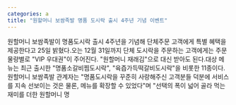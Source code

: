 ```yaml
---
categories: a
title: "원할머니 보쌈족발 명품 도시락 출시 4주년 기념 이벤트"
---
```

원할머니 보쌈족발이 명품도시락 출시 4주년을 기념해 단체주문 고객에게 특별 혜택을 제공한다고 25일 밝혔다.오는 12월 31일까지 단체 도시락을 주문하는 고객에게는 주문 물량별로 "VIP 우대권"이 주어진다. "원할머니 재래김"으로 대신 받아도 된다.대상 메뉴는 최근 출시한 "명품소갈비찜도시락", "육즙가득떡갈비도시락"을 비롯한 11종이다. 원할머니 보쌈족발 관계자는 "명품도시락을 꾸준히 사랑해주신 고객분들 덕분에 서비스를 지속 선보이는 것은 물론, 메뉴를 확장할 수 있었다"며 "선택의 폭이 넓어 골라 먹는 재미를 더한 원할머니 명